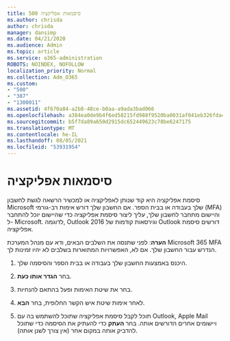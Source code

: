 ```yaml
---
title: 500 סיסמאות אפליקציה
ms.author: chrisda
author: chrisda
manager: dansimp
ms.date: 04/21/2020
ms.audience: Admin
ms.topic: article
ms.service: o365-administration
ROBOTS: NOINDEX, NOFOLLOW
localization_priority: Normal
ms.collection: Adm_O365
ms.custom:
- "500"
- "387"
- "1300011"
ms.assetid: 4f670a84-a2b8-48ce-b0aa-a9ada3bad066
ms.openlocfilehash: a384ea0de9b4f6ed58215fd988f9520ba0031af041eb326fda467b80d28406ee
ms.sourcegitcommit: b5f7da89a650d2915dc652449623c78be6247175
ms.translationtype: MT
ms.contentlocale: he-IL
ms.lasthandoff: 08/05/2021
ms.locfileid: "53931954"
---
```

# <a name="app-passwords"></a>סיסמאות אפליקציה

סיסמת אפליקציה היא קוד שנותן לאפליקציה או למכשיר הרשאה לגשת לחשבון Microsoft שלך בעבודה או בבית הספר. אם החשבון שלך דורש אימות רב-גורמי (MFA) והיישום מתחבר לחשבון שלך, עליך ליצור סיסמת אפליקציה כדי שהיישום יוכל להתחבר ל- Microsoft. לדוגמה, Outlook 2016 וגירסאות קודמות של Outlook דורשים סיסמת אפליקציה.

 **הערה**: לפני שתנסה את השלבים הבאים, ודא עם מנהל המערכת Microsoft 365 MFA הנדרש עבור החשבון שלך. אם לא, האפשרויות המתוארות בשלבים לא יהיו זמינות לך.

1. היכנס באמצעות החשבון שלך בעבודה או בבית הספר והסיסמה שלך.

2. בחר **הגדר אותו כעת**.

3. בחר את שיטת האימות ופעל בהתאם להנחיות.

4. לאחר אימות שיטת איש הקשר החלופית, בחר **הבא**.

5. תוכל לקבל סיסמת אפליקציה שתוכל להשתמש בה עם Outlook, Apple Mail ויישומים אחרים הדורשים אותה. בחר **העתק** כדי להעתיק את הסיסמה כדי שתוכל להדביק אותה במקום אחר (אין צורך לשנן אותה).
